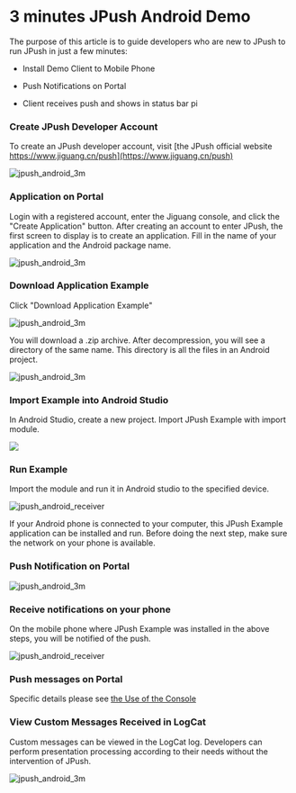 # 3 minutes JPush Android Demo

The purpose of this article is to guide developers who are new to JPush to run JPush in just a few minutes:

+ Install Demo Client to Mobile Phone

+ Push Notifications on Portal

+ Client receives push and shows in status bar pi

### Create JPush Developer Account

To create an JPush developer account, visit [the JPush official website https://www.jiguang.cn/push](https://www.jiguang.cn/push)

![jpush_android_3m](../image/jpush_app_register.png)

### Application on Portal

Login with a registered account, enter the Jiguang console, and click the "Create Application" button. After creating an account to enter JPush, the first screen to display is to create an application. Fill in the name of your application and the Android package name.

![jpush_android_3m](../image/jpush_app_create.png)

### Download Application Example

Click "Download Application Example"

![jpush_android_3m](../image/jpush_app_detail.png)

You will download a .zip archive. After decompression, you will see a directory of the same name. This directory is all the files in an Android project.

![jpush_android_3m](../image/jpush_app_zipfile.png)

### Import Example into Android Studio

In Android Studio, create a new project. Import JPush Example with import module.

![](../image/android_import_module.png)

### Run Example

Import the module and run it in Android studio to the specified device.

![jpush_android_receiver](../image/jpush_app_run.png)

If your Android phone is connected to your computer, this JPush Example application can be installed and run.
Before doing the next step, make sure the network on your phone is available.

### Push Notification on Portal

![jpush_android_3m](../image/jpush_app_sendmsg.png)


### Receive notifications on your phone
On the mobile phone where JPush Example was installed in the above steps, you will be notified of the push.

![jpush_android_receiver](../image/jpush_app_received.png)

### Push messages on Portal

Specific details please see [the Use of the Console](../../console/Instructions)

### View Custom Messages Received in LogCat
Custom messages can be viewed in the LogCat log. Developers can perform presentation processing according to their needs without the intervention of JPush.

![jpush_android_3m](../image/android_studio_logcat.png)